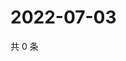 # 2022-07-03

共 0 条

<!-- BEGIN WEIBO -->
<!-- 最后更新时间 Sun Jul 03 2022 17:15:02 GMT+0800 (China Standard Time) -->

<!-- END WEIBO -->
